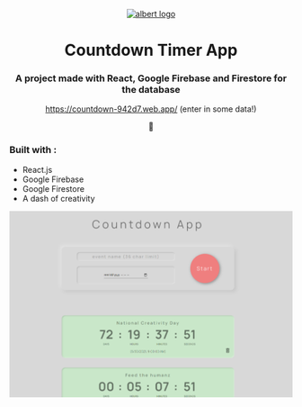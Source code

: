 <p align="center">
  <a href="https://countdown-942d7.web.app/">
    <img alt="albert logo" src="https://www.albertpadilla.com/static/logo-00c3dae97b9196c0bfb18f27098c0890.svg" width="180" />
  </a>
</p>
<h1 align="center">
  Countdown Timer App
</h1>

<h3 align="center">A project made with React, Google Firebase and Firestore for the database</h3>
<p align="center"><a href="https://countdown-942d7.web.app/">https://countdown-942d7.web.app/</a> (enter in some data!)</p>
<p align="center">🐙</p>

### Built with :

- React.js
- Google Firebase
- Google Firestore
- A dash of creativity

![App Screenshot](./screenshot.png)
